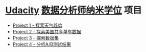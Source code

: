 # [Udacity](https://cn.udacity.com/) [数据分析师纳米学位](https://cn.udacity.com/course/data-analyst-nanodegree--nd002-cn-basic-trial) 项目

*   [Project 1 - 探索天气趋势](https://github.com/morbosohex/Udacity-DAND/tree/master/P1)
*   [Project 2 - 探索美国共享单车数据](https://github.com/morbosohex/Udacity-DAND/tree/master/P2)
*   [Project 3 - 探索数据集](https://github.com/morbosohex/Udacity-DAND/tree/master/P3)
*   [Project 4 - 分析A/B测试结果](https://github.com/morbosohex/Udacity-DAND/tree/master/P4)
